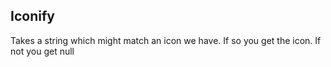 ## Iconify

Takes a string which might match an icon we have. If so you get the icon. If not you get null